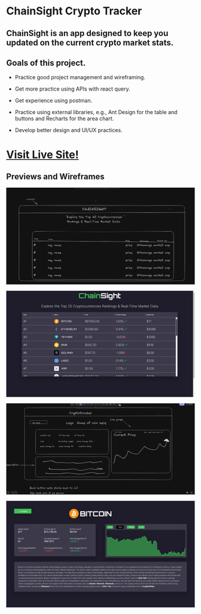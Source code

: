 # ChainSight Crypto Tracker

## ChainSight is an app designed to keep you updated on the current crypto market stats.

## Goals of this project.

- Practice good project management and wireframing.

* Get more practice using APIs with react query.

* Get experience using postman.

* Practice using external libraries, e.g., Ant Design for the table and buttons and Recharts for the area chart.
* Develop better design and UI/UX practices.

#

# [Visit Live Site!](https://chainsight-crypto-tracking.vercel.app/)

## Previews and Wireframes

![Home Wireframe](/public/cryptohomereadme.png)

![Home Image](/public/cryptodash.png)

![Dashboard Wireframe ](/public/cryptodashreadme.png)

![Dash Image](/public/cryptohome.png)
